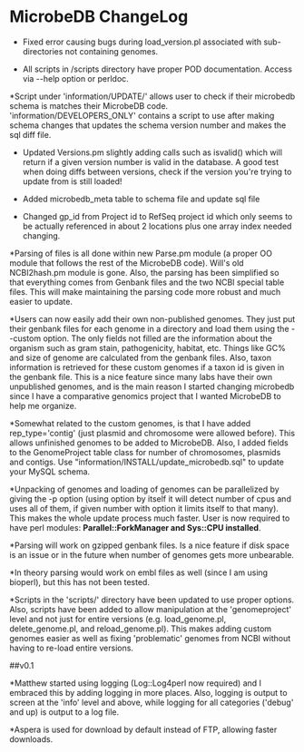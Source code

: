 MicrobeDB ChangeLog
=
* Fixed error causing bugs during load_version.pl associated with sub-directories not containing genomes. 

* All scripts in /scripts directory have proper POD documentation. Access via --help option or perldoc.

*Script under 'information/UPDATE/' allows user to check if their microbedb schema is matches their MicrobeDB code. 'information/DEVELOPERS_ONLY' contains a script to use after making schema changes that updates the schema version number and makes the sql diff file.

* Updated Versions.pm slightly adding calls such as isvalid() which will return if a given version number is valid in the database.  A good test when doing diffs between versions, check if the version you're trying to update from is still loaded!

* Added microbedb_meta table to schema file and update sql file

* Changed gp_id from Project id to RefSeq project id which only seems to be actually referenced in about 2 locations plus one array index needed changing. 

*Parsing of files is all done within new Parse.pm module (a proper OO module that follows the rest of the MicrobeDB code). Will's old NCBI2hash.pm module is gone. Also, the parsing has been simplified so that everything comes from Genbank files and the two NCBI special table files. This will make maintaining the parsing code more robust and much easier to update.

*Users can now easily add their own non-published genomes. They just put their genbank files for each genome in a directory and load them using the --custom option. The only fields not filled are the information about the organism such as gram stain, pathogenicity, habitat, etc. Things like GC% and size of genome are calculated from the genbank files. Also, taxon information is retrieved for these custom genomes if a taxon id is given in the genbank file. This is a nice feature since many labs have their own unpublished genomes, and is the main reason I started changing microbedb since I have a comparative genomics project that I wanted MicrobeDB to help me organize.

*Somewhat related to the custom genomes, is that I have added rep_type='contig' (just plasmid and chromosome were allowed before). This allows unfinished genomes to be added to MicrobeDB. Also, I added fields to the GenomeProject table class for number of chromosomes, plasmids and contigs. Use "information/INSTALL/update_microbedb.sql" to update your MySQL schema.

*Unpacking of genomes and loading of genomes can be parallelized by giving the -p option (using option by itself it will detect number of cpus and uses all of them, if given number with option it limits itself to that many). This makes the whole update process much faster. User is now required to have perl modules: __Parallel::ForkManager and Sys::CPU installed__.

*Parsing will work on gzipped genbank files. Is a nice feature if disk space is an issue or in the future when number of genomes gets more unbearable.

*In theory parsing would work on embl files as well (since I am using bioperl), but this has not been tested.

*Scripts in the 'scripts/' directory have been updated to use proper options. Also, scripts have been added to allow manipulation at the 'genomeproject' level and not just for entire versions (e.g. load_genome.pl, delete_genome.pl, and reload_genome.pl). This makes adding custom genomes easier as well as fixing 'problematic' genomes from NCBI without having to re-load entire versions.

##v0.1

*Matthew started using logging (Log::Log4perl now required) and I embraced this by adding logging in more places. Also, logging is output to screen at the 'info' level and above, while logging for all categories ('debug' and up) is output to a log file.

*Aspera is used for download by default instead of FTP, allowing faster downloads.
